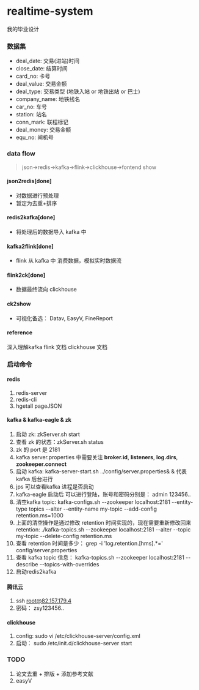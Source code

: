 # realtime-system
我的毕业设计

### 数据集
- deal_date: 交易(进站)时间
- close_date: 结算时间
- card_no: 卡号
- deal_value: 交易金额
- deal_type: 交易类型 (地铁入站 or 地铁出站 or 巴士)
- company_name: 地铁线名
- car_no: 车号
- station: 站名
- conn_mark: 联程标记
- deal_money: 交易金额
- equ_no: 闸机号

### data flow
> json->redis->kafka->flink->clickhouse->fontend show

#### json2redis[done]
- 对数据进行预处理
- 暂定为去重+排序
#### redis2kafka[done]
- 将处理后的数据导入 kafka 中

#### kafka2flink[done]
- flink 从 kafka 中 消费数据，模拟实时数据流

#### flink2ck[done]
- 数据最终流向 clickhouse

#### ck2show
- 可视化备选： Datav, EasyV, FineReport

#### reference
深入理解kafka
flink 文档
clickhouse 文档

### 启动命令

#### redis
1. redis-server
2. redis-cli
3. hgetall pageJSON

#### kafka & kafka-eagle & zk
1. 启动 zk: zkServer.sh start
2. 查看 zk 的状态：zkServer.sh status
3. zk 的 port 是 2181
4. kafka server.properties 中需要关注 **broker.id**, **listeners**, **log.dirs**, **zookeeper.connect**
5. 启动 kafka: kafka-server-start.sh ../config/server.properties&   & 代表 kafka 后台进行
6. jps 可以查看kafka 进程是否启动
7. kafka-eagle 启动后 可以进行登陆，账号和密码分别是： admin 123456..
8. 清空kafka topic: kafka-configs.sh --zookeeper localhost:2181 --entity-type topics --alter --entity-name my-topic --add-config retention.ms=1000
9. 上面的清空操作是通过修改 retention 时间实现的，现在需要重新修改回来 retention: ./kafka-topics.sh --zookeeper localhost:2181 --alter --topic my-topic --delete-config retention.ms
10. 查看 retention 时间是多少：  grep -i 'log.retention.[hms].*\=' config/server.properties   
11. 查看 kafka topic 信息： kafka-topics.sh --zookeeper localhost:2181 --describe --topics-with-overrides
12. 启动redis2kafka

#### 腾讯云
1. ssh root@82.157.179.4
2. 密码： zsy123456..

#### clickhouse
1. config: sudo vi /etc/clickhouse-server/config.xml
2. 启动： sudo /etc/init.d/clickhouse-server start

### TODO
1. 论文去重 + 排版 + 添加参考文献
2. easyV
